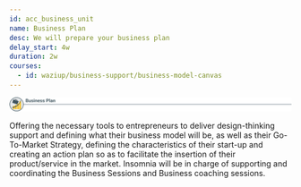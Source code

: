 ```yaml
---
id: acc_business_unit
name: Business Plan 
desc: We will prepare your business plan 
delay_start: 4w
duration: 2w
courses:
  - id: waziup/business-support/business-model-canvas
---
```


![comps](business.svg)

Offering the necessary tools to entrepreneurs to deliver design-thinking support and defining what their business model will be, as well as their Go-To-Market Strategy, defining the characteristics of their start-up and creating an action plan so as to facilitate the insertion of their product/service in the market. Insomnia will be in charge of supporting and coordinating the Business Sessions and Business coaching sessions.
